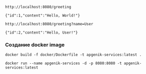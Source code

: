 
`http://localhost:8080/greeting`

`{"id":1,"content":"Hello, World!"}`

`http://localhost:8080/greeting?name=User`

`{"id":2,"content":"Hello, User!"}`


### Создание docker image

`docker build -f docker/Dockerfile -t apgenik-services:latest .`

`docker run --name apgenik-services -d -p 8080:8080 -t apgenik-services:latest`